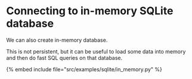 # Connecting to in-memory SQLite database


We can also create in-memory database.

This is not persistent, but it can be useful to load some data into memory and then do fast SQL queries on
that database.

{% embed include file="src/examples/sqlite/in_memory.py" %}


